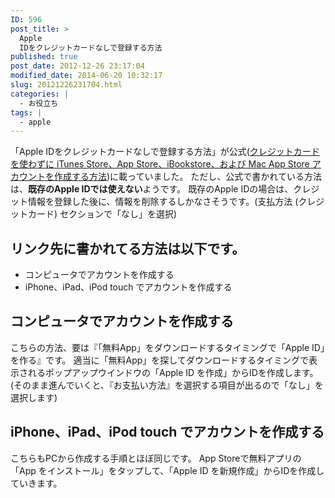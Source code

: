 ```yaml
---
ID: 596
post_title: >
  Apple
  IDをクレジットカードなしで登録する方法
published: true
post_date: 2012-12-26 23:17:04
modified_date: 2014-06-20 10:32:17
slug: 20121226231704.html
categories: |
  - お役立ち
tags: |
  - apple
---
```

「Apple IDをクレジットカードなしで登録する方法」が公式(<a href="http://goo.gl/yRrnl">クレジットカードを使わずに iTunes Store、App Store、iBookstore、および Mac App Store アカウントを作成する方法</a>)に載っていました。
ただし、公式で書かれている方法は、<b>既存のApple IDでは使えない</b>ようです。
<span class="text-warning">既存のApple IDの場合は、クレジット情報を登録した後に、情報を削除するしかなさそうです。</span><span class="text-muted">(支払方法 (クレジットカード) セクションで「なし」を選択)</span>

<h2>リンク先に書かれてる方法は以下です。</h2>
<ul>
<li>コンピュータでアカウントを作成する</li>
<li>iPhone、iPad、iPod touch でアカウントを作成する</li>
</ul>

<h2>コンピュータでアカウントを作成する</h2>
こちらの方法、要は<span class="text-info">『「無料App」をダウンロードするタイミングで「Apple ID」を作る』</span>です。
適当に「無料App」を探してダウンロードするタイミングで表示されるポップアップウインドウの「Apple ID を作成」からIDを作成します。
(そのまま進んでいくと、『お支払い方法』を選択する項目が出るので「なし」を選択します)

<h2>iPhone、iPad、iPod touch でアカウントを作成する</h2>
こちらもPCから作成する手順とほぼ同じです。
App Storeで無料アプリの「App をインストール」をタップして、「Apple ID を新規作成」からIDを作成していきます。